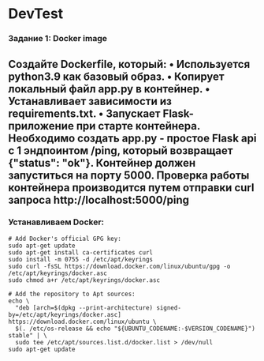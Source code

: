 # DevTest
### Задание 1: Docker image
Создайте Dockerfile, который:
• Используется python3.9 как базовый образ.
• Копирует локальный файл app.py в контейнер.
• Устанавливает зависимости из requirements.txt.
• Запускает Flask-приложение при старте контейнера.
Необходимо создать app.py - простое Flask api с 1 эндпоинтом /ping, который возвращает {"status": "ok"}.
Контейнер должен запуститься на порту 5000. Проверка работы контейнера производится путем отправки curl запроса http://localhost:5000/ping
------------------------------------------------------------------------------------------------------------------------------------------
### Устанавливаем Docker:
```
# Add Docker's official GPG key:
sudo apt-get update
sudo apt-get install ca-certificates curl
sudo install -m 0755 -d /etc/apt/keyrings
sudo curl -fsSL https://download.docker.com/linux/ubuntu/gpg -o /etc/apt/keyrings/docker.asc
sudo chmod a+r /etc/apt/keyrings/docker.asc

# Add the repository to Apt sources:
echo \
  "deb [arch=$(dpkg --print-architecture) signed-by=/etc/apt/keyrings/docker.asc] https://download.docker.com/linux/ubuntu \
  $(. /etc/os-release && echo "${UBUNTU_CODENAME:-$VERSION_CODENAME}") stable" | \
  sudo tee /etc/apt/sources.list.d/docker.list > /dev/null
sudo apt-get update
```
